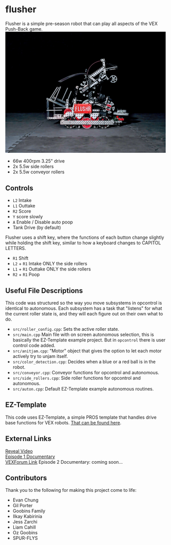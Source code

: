 # flusher
  
Flusher is a simple pre-season robot that can play all aspects of the VEX Push-Back game.  
![](flusher.jpg)   

- 66w 400rpm 3.25" drive  
- 2x 5.5w side rollers  
- 2x 5.5w conveyor rollers  


## Controls
- `L2` Intake 
- `L1` Outtake 
- `R2` Score 
- `Y` score slowly
- `A` Enable / Disable auto poop
- Tank Drive (by default)
  
Flusher uses a shift key, where the functions of each button change slightly while holding the shift key, similar to how a keyboard changes to CAPITOL LETTERS.
- `R1` Shift
- `L2` + `R1` Intake ONLY the side rollers
- `L1` + `R1` Outtake ONLY the side rollers
- `R2` + `R1` Poop


## Useful File Descriptions
This code was structured so the way you move subsystems in opcontrol is identical to autonomous.  Each subsystem has a task that "listens" for what the current roller state is, and they will each figure out on their own what to do.  
 - `src/roller_config.cpp`: Sets the active roller state.  
 - `src/main.cpp` Main file with on screen autonomous selection, this is basically the EZ-Template example project.  But in `opcontrol` there is user control code added.  
 - `src/anitjam.cpp`: "Motor" object that gives the option to let each motor actively try to unjam itself.  
 - `src/color_detection.cpp`: Decides when a blue or a red ball is in the robot.  
 - `src/conveyor.cpp`: Conveyor functions for opcontrol and autonomous.  
 - `src/side_rollers.cpp`: Side roller functions for opcontrol and autonomous.  
 - `src/auton.cpp`: Default EZ-Template example autonomous routines.  



## EZ-Template
This code uses EZ-Template, a simple PROS template that handles drive base functions for VEX robots. [That can be found here](https://ez-robotics.github.io/EZ-Template/).  


## External Links
[Reveal Video](https://youtu.be/0-yhN4ntpAA)  
[Episode 1 Documentary](https://youtu.be/FOxbkzGKC6Q)  
[VEXForum Link](https://www.vexforum.com/t/flusher-pre-season-reveal-robotics-is-ez/138285)
Episode 2 Documentary: coming soon...


## Contributors
Thank you to the following for making this project come to life:  
- Evan Chung
- Gil Porter
- Goobins Family
- Ilkay Kabirinia
- Jess Zarchi
- Liam Cahill
- Oz Goobins
- SPUR-FLYS
